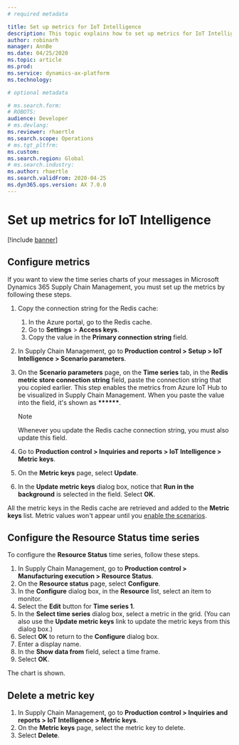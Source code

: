 ```yaml
---
# required metadata

title: Set up metrics for IoT Intelligence
description: This topic explains how to set up metrics for IoT Intelligence.
author: robinarh
manager: AnnBe
ms.date: 04/25/2020
ms.topic: article
ms.prod: 
ms.service: dynamics-ax-platform
ms.technology: 

# optional metadata

# ms.search.form: 
# ROBOTS: 
audience: Developer
# ms.devlang: 
ms.reviewer: rhaertle
ms.search.scope: Operations
# ms.tgt_pltfrm: 
ms.custom:
ms.search.region: Global
# ms.search.industry: 
ms.author: rhaertle
ms.search.validFrom: 2020-04-25
ms.dyn365.ops.version: AX 7.0.0
---
```


# Set up metrics for IoT Intelligence

[!include [banner](../../includes/banner.md)]

## Configure metrics

If you want to view the time series charts of your messages in Microsoft Dynamics 365 Supply Chain Management, you must set up the metrics by following these steps.

1. Copy the connection string for the Redis cache:

    1. In the Azure portal, go to the Redis cache.
    2. Go to **Settings** \> **Access keys**.
    3. Copy the value in the **Primary connection string** field.

2. In Supply Chain Management, go to **Production control \> Setup \> IoT Intelligence \> Scenario parameters**.
3. On the **Scenario parameters** page, on the **Time series** tab, in the **Redis metric store connection string** field, paste the connection string that you copied earlier. This step enables the metrics from Azure IoT Hub to be visualized in Supply Chain Management. When you paste the value into the field, it's shown as **\*\*\*\*\*\***.

    > [!NOTE]
    > Whenever you update the Redis cache connection string, you must also update this field.

4. Go to **Production control \> Inquiries and reports \> IoT Intelligence \> Metric keys**.
5. On the **Metric keys** page, select **Update**.
6. In the **Update metric keys** dialog box, notice that **Run in the background** is selected in the field. Select **OK**.

All the metric keys in the Redis cache are retrieved and added to the **Metric keys** list. Metric values won't appear until you [enable the scenarios](iot-scenario-setup.md).

## Configure the Resource Status time series

To configure the **Resource Status** time series, follow these steps.

1. In Supply Chain Management, go to **Production control \> Manufacturing execution \> Resource Status**.
2. On the **Resource status** page, select **Configure**.
2. In the **Configure** dialog box, in the **Resource** list, select an item to monitor.
3. Select the **Edit** button for **Time series 1**.
4. In the **Select time series** dialog box, select a metric in the grid. (You can also use the **Update metric keys** link to update the metric keys from this dialog box.)
5. Select **OK** to return to the **Configure** dialog box.
6. Enter a display name.
7. In the **Show data from** field, select a time frame.
8. Select **OK**.

The chart is shown.

## Delete a metric key

1. In Supply Chain Management, go to **Production control \> Inquiries and reports \> IoT Intelligence \> Metric keys**.
2. On the **Metric keys** page, select the metric key to delete.
3. Select **Delete**.
